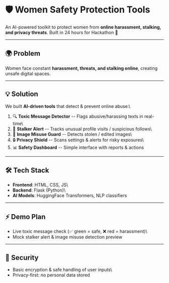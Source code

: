 # 🛡️ Women Safety Protection Tools

An AI-powered toolkit to protect women from **online harassment,
stalking, and privacy threats**. Built in 24 hours for Hackathon 🚀

------------------------------------------------------------------------

## 🌍 Problem

Women face constant **harassment, threats, and stalking online**,
creating unsafe digital spaces.

------------------------------------------------------------------------

## 💡 Solution

We built **AI-driven tools** that detect & prevent online abuse:\
1. 🔍 **Toxic Message Detector** -- Flags abusive/harassing texts in
real-time\
2. 👣 **Stalker Alert** -- Tracks unusual profile visits / suspicious
follows\
3. 🛑 **Image Misuse Guard** -- Detects stolen / edited images\
4. 🔒 **Privacy Shield** -- Scans settings & alerts for risky exposures\
5. 📊 **Safety Dashboard** -- Simple interface with reports & actions

------------------------------------------------------------------------

## 🛠️ Tech Stack

-   **Frontend**: HTML, CSS, JS\
-   **Backend**: Flask (Python)\
-   **AI Models**: HuggingFace Transformers, NLP classifiers

------------------------------------------------------------------------

## ⚡ Demo Plan

-   Live toxic message check (✅ green = safe, ❌ red = harassment)\
-   Mock stalker alert & image misuse detection preview

------------------------------------------------------------------------

## 🔐 Security

-   Basic encryption & safe handling of user inputs\
-   Privacy-first: no personal data stored
